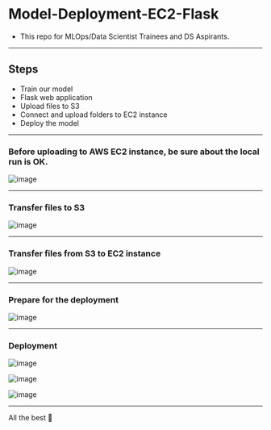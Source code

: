 # Model-Deployment-EC2-Flask

- This repo for MLOps/Data Scientist Trainees and DS Aspirants.
------------------------------------------------------------

## Steps

- Train our model
- Flask web application
- Upload files to S3
- Connect and upload folders to EC2 instance
- Deploy the model
---------------------------------------------------------------

### Before uploading to AWS EC2 instance, be sure about the local run is OK.

![image](https://user-images.githubusercontent.com/51021282/179384857-2b76e00f-83ef-4f57-90f7-a272a84875f7.png)

---------------------------------------------------------------


### Transfer files to S3

![image](https://user-images.githubusercontent.com/51021282/179384907-9e6dfc4e-fe70-4d5b-9b38-d015a9ec1a6b.png)

---------------------------------------------------------------


### Transfer files from S3 to EC2 instance

![image](https://user-images.githubusercontent.com/51021282/179384943-668187b6-9f5d-4cc1-aa5a-302d593d77a3.png)

---------------------------------------------------------------


### Prepare for the deployment

![image](https://user-images.githubusercontent.com/51021282/179384971-cbeae0ab-88a8-44d4-82e9-c65fd5071e8b.png)


---------------------------------------------------------------


### Deployment

![image](https://user-images.githubusercontent.com/51021282/179384072-8668eb32-4834-40a0-b8f7-8afe675010a9.png)

![image](https://user-images.githubusercontent.com/51021282/179384078-be2279e5-3ee0-4db6-aaa4-70f59f8fd65a.png)

![image](https://user-images.githubusercontent.com/51021282/179384083-e87854e3-7d5f-4287-8156-6591efcd8d2c.png)

---------------------------------------------------------------

All the best 🤘
